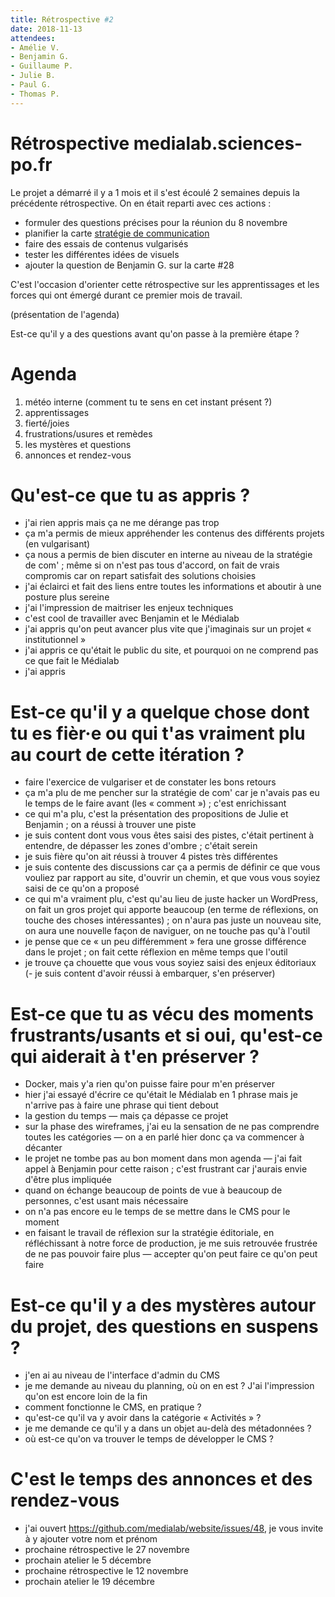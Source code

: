 ```yaml
---
title: Rétrospective #2
date: 2018-11-13
attendees:
- Amélie V.
- Benjamin G.
- Guillaume P.
- Julie B.
- Paul G.
- Thomas P.
---
```


# Rétrospective medialab.sciences-po.fr

Le projet a démarré il y a 1 mois et il s'est écoulé 2 semaines depuis la précédente rétrospective.
On en était reparti avec ces actions :

- formuler des questions précises pour la réunion du 8 novembre
- planifier la carte [stratégie de communication](https://github.com/medialab/website/issues/28)
- faire des essais de contenus vulgarisés
- tester les différentes idées de visuels
- ajouter la question de Benjamin G. sur la carte #28

C'est l'occasion d'orienter cette rétrospective sur les apprentissages et les forces qui ont émergé durant ce premier mois de travail.

(présentation de l'agenda)

Est-ce qu'il y a des questions avant qu'on passe à la première étape ?


# Agenda

1. météo interne (comment tu te sens en cet instant présent ?)
2. apprentissages
3. fierté/joies
4. frustrations/usures et remèdes
5. les mystères et questions
6. annonces et rendez-vous

# Qu'est-ce que tu as appris ?

- j'ai rien appris mais ça ne me dérange pas trop
- ça m'a permis de mieux appréhender les contenus des différents projets (en vulgarisant)
- ça nous a permis de bien discuter en interne au niveau de la stratégie de com' ; même si on n'est pas tous d'accord, on fait de vrais compromis car on repart satisfait des solutions choisies
- j'ai éclairci et fait des liens entre toutes les informations et aboutir à une posture plus sereine
- j'ai l'impression de maitriser les enjeux techniques
- c'est cool de travailler avec Benjamin et le Médialab
- j'ai appris qu'on peut avancer plus vite que j'imaginais sur un projet « institutionnel »
- j'ai appris ce qu'était le public du site, et pourquoi on ne comprend pas ce que fait le Médialab
- j'ai appris

# Est-ce qu'il y a quelque chose dont tu es fièr·e ou qui t'as vraiment plu au court de cette itération ?

- faire l'exercice de vulgariser et de constater les bons retours
- ça m'a plu de me pencher sur la stratégie de com' car je n'avais pas eu le temps de le faire avant (les « comment ») ; c'est enrichissant
- ce qui m'a plu, c'est la présentation des propositions de Julie et Benjamin ; on a réussi à trouver une piste
- je suis content dont vous vous êtes saisi des pistes, c'était pertinent à entendre, de dépasser les zones d'ombre ; c'était serein
- je suis fière qu'on ait réussi à trouver 4 pistes très différentes
- je suis contente des discussions car ça a permis de définir ce que vous vouliez par rapport au site, d'ouvrir un chemin, et que vous vous soyiez saisi de ce qu'on a proposé
- ce qui m'a vraiment plu, c'est qu'au lieu de juste hacker un WordPress, on fait un gros projet qui apporte beaucoup (en terme de réflexions, on touche des choses intéressantes) ; on n'aura pas juste un nouveau site, on aura une nouvelle façon de naviguer, on ne touche pas qu'à l'outil
- je pense que ce « un peu différemment » fera une grosse différence dans le projet ; on fait cette réflexion en même temps que l'outil
- je trouve ça chouette que vous vous soyiez saisi des enjeux éditoriaux
(- je suis content d'avoir réussi à embarquer, s'en préserver)

# Est-ce que tu as vécu des moments frustrants/usants et si oui, qu'est-ce qui aiderait à t'en préserver ?

- Docker, mais y'a rien qu'on puisse faire pour m'en préserver
- hier j'ai essayé d'écrire ce qu'était le Médialab en 1 phrase mais je n'arrive pas à faire une phrase qui tient debout
- la gestion du temps — mais ça dépasse ce projet
- sur la phase des wireframes, j'ai eu la sensation de ne pas comprendre toutes les catégories — on a en parlé hier donc ça va commencer à décanter
- le projet ne tombe pas au bon moment dans mon agenda — j'ai fait appel à Benjamin pour cette raison ; c'est frustrant car j'aurais envie d'être plus impliquée
- quand on échange beaucoup de points de vue à beaucoup de personnes, c'est usant mais nécessaire
- on n'a pas encore eu le temps de se mettre dans le CMS pour le moment
- en faisant le travail de réflexion sur la stratégie éditoriale, en réfléchissant à notre force de production, je me suis retrouvée frustrée de ne pas pouvoir faire plus — accepter qu'on peut faire ce qu'on peut faire

# Est-ce qu'il y a des mystères autour du projet, des questions en suspens ?

- j'en ai au niveau de l'interface d'admin du CMS
- je me demande au niveau du planning, où on en est ? J'ai l'impression qu'on est encore loin de la fin
- comment fonctionne le CMS, en pratique ?
- qu'est-ce qu'il va y avoir dans la catégorie « Activités » ?
- je me demande ce qu'il y a dans un objet au-delà des métadonnées ?
- où est-ce qu'on va trouver le temps de développer le CMS ?

# C'est le temps des annonces et des rendez-vous

- j'ai ouvert https://github.com/medialab/website/issues/48, je vous invite à y ajouter votre nom et prénom
- prochaine rétrospective le 27 novembre
- prochain atelier le 5 décembre
- prochaine rétrospective le 12 novembre
- prochain atelier le 19 décembre
